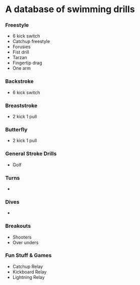 # A database of swimming drills

### Freestyle
* 6 kick switch
* Catchup freestyle
* Forusies
* Fist drill
* Tarzan
* Fingertip drag
* One arm

### Backstroke
* 6 kick switch

### Breaststroke
* 2 kick 1 pull

### Butterfly
* 2 kick 1 pull

### General Stroke Drills
* Golf


### Turns
* 

### Dives
* 

### Breakouts
* Shooters
* Over unders

### Fun Stuff & Games
* Catchup Relay
* Kickboard Relay 
* Lightning Relay